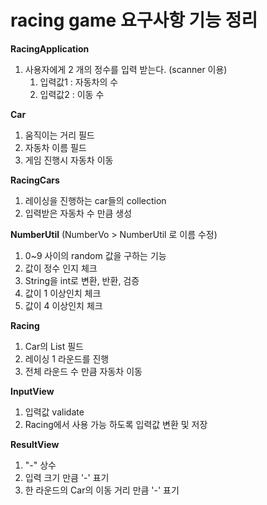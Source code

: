 # racing game 요구사항 기능 정리

**RacingApplication**
1. 사용자에게 2 개의 정수를 입력 받는다. (scanner 이용)
    1. 입력값1 : 자동차의 수
    1. 입력값2 : 이동 수

**Car**
1. 움직이는 거리 필드
1. 자동차 이름 필드
1. 게임 진행시 자동차 이동

**RacingCars**
1. 레이싱을 진행하는 car들의 collection
1. 입력받은 자동차 수 만큼 생성

**NumberUtil** (NumberVo > NumberUtil 로 이름 수정)
1. 0~9 사이의 random 값을 구하는 기능
1. 값이 정수 인지 체크
1. String을 int로 변환, 반환, 검증
1. 값이 1 이상인치 체크
1. 값이 4 이상인치 체크
    
**Racing**
1. Car의 List 필드
1. 레이싱 1 라운드를 진행
1. 전체 라운드 수 만큼 자동차 이동

**InputView**
1. 입력값 validate
1. Racing에서 사용 가능 하도록 입력값 변환 및 저장

**ResultView**
1. "-" 상수
1. 입력 크기 만큼 '-' 표기
1. 한 라운드의 Car의 이동 거리 만큼 '-' 표기
